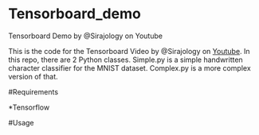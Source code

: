 # Tensorboard_demo
Tensorboard Demo by @Sirajology on Youtube

This is the code for the Tensorboard Video by @Sirajology on [Youtube](https://youtu.be/3bownM3L5zM). In this repo, there are 2 Python classes.
Simple.py is a simple handwritten character classifier for the MNIST dataset. Complex.py is a more complex version of that. 

#Requirements

*Tensorflow


#Usage



